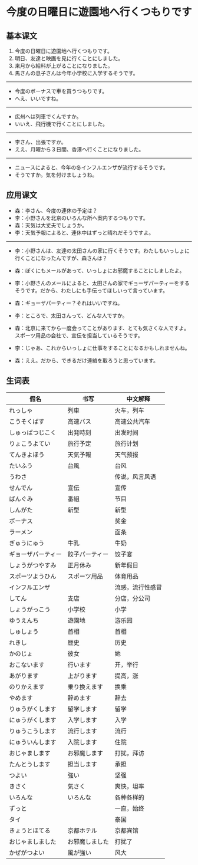 # 今度の日曜日に遊園地へ行くつもりです

## 基本课文

1. 今度の日曜日に遊園地へ行くつもりです。
2. 明日、友達と映画を見に行くことにしました。
3. 来月から給料が上がることになりました。
4. 馬さんの息子さんは今年小学校に入学するそうです。

---

- 今度のボーナスで車を買うつもりです。
- へえ、いいですね。

---

- 広州へは列車でくんですか。
- いいえ、飛行機で行くことにしました。

---

- 李さん、出張ですか。
- ええ、月曜から３日間、香港へ行くことになりました。

---

- ニュースによると、今年の冬インフルエンザが流行するそうです。
- そうですか。気を付けましょうね。

## 应用课文

- 森：李さん、今度の連休の予定は？
- 李：小野さんを北京のいろんな所へ案内するつもりです。
- 森：天気は大丈夫でしょうか。
- 李：天気予報によると、連休中はずっと晴れだそうですよ。

---

- 李：小野さんは、友達の太田さんの家に行くそうです。わたしもいっしょに行くことになったんですが、森さんは？
- 森：ぼくにもメールがあって、いっしょにお邪魔することにしましたよ。
- 李：小野さんのメールによると、太田さんの家でギョーザパーティーをするそうです。だから、わたしにも手伝ってほしいって言っています。
- 森：ギョーザパーティー？それはいいですね。

- 李：ところで、太田さんって、どんな人ですか。
- 森：北京に来てから一度会ってことがあります、とても気さくな人ですよ。スポーツ用品の会社で、宣伝を担当しているそうです。
- 李：じゃあ、これからいっしょに仕事をすることになるかもしれませんね。
- 森：ええ。だから、できるだけ連絡を取ろうと思っています。

## 生词表

| 假名               | 书写           | 中文解释         |
| ------------------ | -------------- | ---------------- |
| れっしゃ           | 列車           | 火车，列车       |
| こうそくばす       | 高速バス       | 高速公共汽车     |
| しゅっぱつじこく   | 出発時刻       | 出发时间         |
| りょこうよてい     | 旅行予定       | 旅行计划         |
| てんきよほう       | 天気予報       | 天气预报         |
| たいふう           | 台風           | 台风             |
| うわさ             |                | 传说，风言风语   |
| せんでん           | 宣伝           | 宣传             |
| ばんぐみ           | 番組           | 节目             |
| しんがた           | 新型           | 新型             |
| ボーナス           |                | 奖金             |
| ラーメン           |                | 面条             |
| ぎゅうにゅう       | 牛乳           | 牛奶             |
| ギョーザパーティー | 餃子パーティー | 饺子宴           |
| しょうがつやすみ   | 正月休み       | 新年假日         |
| スポーツようひん   | スポーツ用品   | 体育用品         |
| インフルエンザ     |                | 流感，流行性感冒 |
| してん             | 支店           | 分店，分公司     |
| しょうがっこう     | 小学校         | 小学             |
| ゆうえんち         | 遊園地         | 游乐园           |
| しゅしょう         | 首相           | 首相             |
| れきし             | 歴史           | 历史             |
| かのじょ           | 彼女           | 她               |
| おこないます       | 行います       | 开，举行         |
| あがります         | 上がります     | 提高，涨         |
| のりかえます       | 乗り換えます   | 换乘             |
| やめます           | 辞めます       | 辞去             |
| りゅうがくします   | 留学します     | 留学             |
| にゅうがくします   | 入学します     | 入学             |
| りゅうこうします   | 流行します     | 流行             |
| にゅういんします   | 入院します     | 住院             |
| おじゃまします     | お邪魔します   | 打扰，拜访       |
| たんとうします     | 担当します     | 承担             |
| つよい             | 強い           | 坚强             |
| きさく             | 気さく         | 爽快，坦率       |
| いろんな           | いろんな       | 各种各样的       |
| ずっと             |                | 一直，始终       |
| タイ               |                | 泰国             |
| きょうとほてる     | 京都ホテル     | 京都宾馆         |
| おじゃましました   | お邪魔しました | 打扰了           |
| かぜがつよい       | 風が強い       | 风大             |
